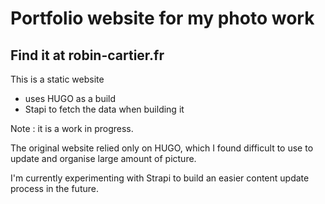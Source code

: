 # Portfolio website for my photo work

## Find it at __robin-cartier.fr__

This is a static website 
- uses HUGO as a build 
- Stapi to fetch the data when building it 

Note : it is a work in progress. 

The original website relied only on HUGO, which I found difficult to use to update and organise large amount of picture.

I'm currently experimenting with Strapi to build an easier content update process in the future.